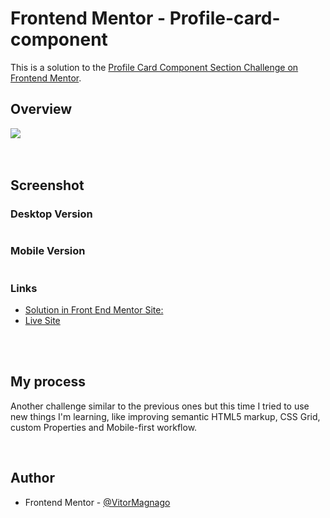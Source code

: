 # Frontend Mentor - Profile-card-component
This is a solution to the [Profile Card Component Section Challenge on Frontend Mentor](https://www.frontendmentor.io/challenges/profile-card-component-cfArpWshJ). 


## Overview

 <img src="https://skillicons.dev/icons?i=html,css,vscode,git,github,figma" />

<br>
<br>
<br>

## Screenshot

### Desktop Version

![]()

### Mobile Version

![]()

### Links

- [Solution in Front End Mentor Site:](https://www.frontendmentor.io/solutions/four-card-feature-section-Dwsavnfc1-)
- [Live Site](profilecard-five-wine.vercel.app)

<br>
<br>

## My process

Another challenge similar to the previous ones but this time I tried to use new things I'm learning, like improving semantic HTML5 markup, CSS Grid, custom Properties and Mobile-first workflow.

<br>

## Author

- Frontend Mentor - [@VitorMagnago](https://www.frontendmentor.io/profile/VitorMagnago)

